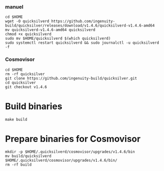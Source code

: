### manuel
```
cd $HOME
wget -O quicksilverd https://github.com/ingenuity-build/quicksilver/releases/download/v1.4.6/quicksilverd-v1.4.6-amd64
mv quicksilverd-v1.4.6-amd64 quicksilverd
chmod +x quicksilverd
sudo mv $HOME/quicksilverd $(which quicksilverd)
sudo systemctl restart quicksilverd && sudo journalctl -u quicksilverd -f
```

### Cosmovisor
```
cd $HOME
rm -rf quicksilver
git clone https://github.com/ingenuity-build/quicksilver.git
cd quicksilver
git checkout v1.4.6
```
# Build binaries
```
make build
```
# Prepare binaries for Cosmovisor
```
mkdir -p $HOME/.quicksilverd/cosmovisor/upgrades/v1.4.6/bin
mv build/quicksilverd $HOME/.quicksilverd/cosmovisor/upgrades/v1.4.6/bin/
rm -rf build
```
